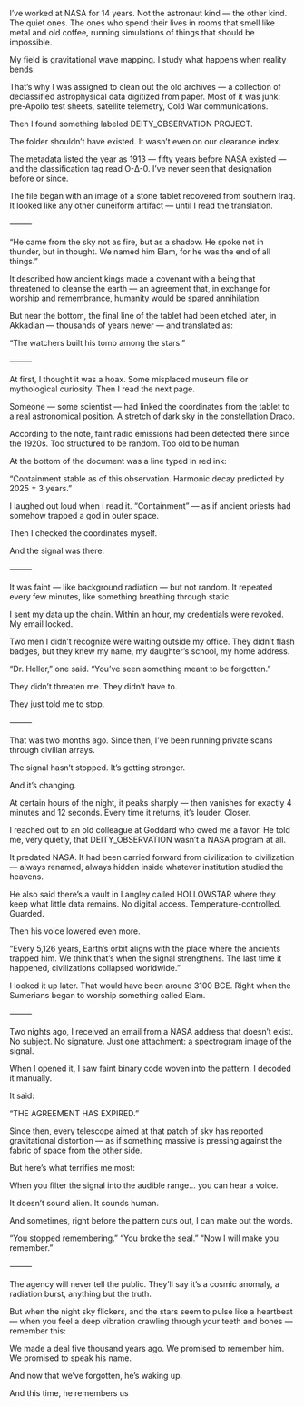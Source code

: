 
I’ve worked at NASA for 14 years.
Not the astronaut kind — the other kind.
The quiet ones. The ones who spend their lives in rooms that smell like metal and old coffee, running simulations of things that should be impossible.

My field is gravitational wave mapping.
I study what happens when reality bends.

That’s why I was assigned to clean out the old archives — a collection of declassified astrophysical data digitized from paper. Most of it was junk: pre-Apollo test sheets, satellite telemetry, Cold War communications.

Then I found something labeled DEITY_OBSERVATION PROJECT.

The folder shouldn’t have existed.
It wasn’t even on our clearance index.

The metadata listed the year as 1913 — fifty years before NASA existed — and the classification tag read O-Δ-0. I’ve never seen that designation before or since.

The file began with an image of a stone tablet recovered from southern Iraq.
It looked like any other cuneiform artifact — until I read the translation.

⸻

“He came from the sky not as fire, but as a shadow.
He spoke not in thunder, but in thought.
We named him Elam, for he was the end of all things.”

It described how ancient kings made a covenant with a being that threatened to cleanse the earth — an agreement that, in exchange for worship and remembrance, humanity would be spared annihilation.

But near the bottom, the final line of the tablet had been etched later, in Akkadian — thousands of years newer — and translated as:

“The watchers built his tomb among the stars.”

⸻

At first, I thought it was a hoax.
Some misplaced museum file or mythological curiosity.
Then I read the next page.

Someone — some scientist — had linked the coordinates from the tablet to a real astronomical position. A stretch of dark sky in the constellation Draco.

According to the note, faint radio emissions had been detected there since the 1920s.
Too structured to be random. Too old to be human.

At the bottom of the document was a line typed in red ink:

“Containment stable as of this observation. Harmonic decay predicted by 2025 ± 3 years.”

I laughed out loud when I read it. “Containment” — as if ancient priests had somehow trapped a god in outer space.

Then I checked the coordinates myself.

And the signal was there.

⸻

It was faint — like background radiation — but not random.
It repeated every few minutes, like something breathing through static.

I sent my data up the chain.
Within an hour, my credentials were revoked.
My email locked.

Two men I didn’t recognize were waiting outside my office.
They didn’t flash badges, but they knew my name, my daughter’s school, my home address.

“Dr. Heller,” one said. “You’ve seen something meant to be forgotten.”

They didn’t threaten me.
They didn’t have to.

They just told me to stop.

⸻

That was two months ago.
Since then, I’ve been running private scans through civilian arrays.

The signal hasn’t stopped.
It’s getting stronger.

And it’s changing.

At certain hours of the night, it peaks sharply — then vanishes for exactly 4 minutes and 12 seconds.
Every time it returns, it’s louder.
Closer.

I reached out to an old colleague at Goddard who owed me a favor.
He told me, very quietly, that DEITY_OBSERVATION wasn’t a NASA program at all.

It predated NASA.
It had been carried forward from civilization to civilization — always renamed, always hidden inside whatever institution studied the heavens.

He also said there’s a vault in Langley called HOLLOWSTAR where they keep what little data remains.
No digital access. Temperature-controlled. Guarded.

Then his voice lowered even more.

“Every 5,126 years, Earth’s orbit aligns with the place where the ancients trapped him.
We think that’s when the signal strengthens.
The last time it happened, civilizations collapsed worldwide.”

I looked it up later.
That would have been around 3100 BCE.
Right when the Sumerians began to worship something called Elam.

⸻

Two nights ago, I received an email from a NASA address that doesn’t exist.
No subject. No signature. Just one attachment: a spectrogram image of the signal.

When I opened it, I saw faint binary code woven into the pattern.
I decoded it manually.

It said:

“THE AGREEMENT HAS EXPIRED.”

Since then, every telescope aimed at that patch of sky has reported gravitational distortion — as if something massive is pressing against the fabric of space from the other side.

But here’s what terrifies me most:

When you filter the signal into the audible range…
you can hear a voice.

It doesn’t sound alien.
It sounds human.

And sometimes, right before the pattern cuts out, I can make out the words.

“You stopped remembering.”
“You broke the seal.”
“Now I will make you remember.”

⸻

The agency will never tell the public.
They’ll say it’s a cosmic anomaly, a radiation burst, anything but the truth.

But when the night sky flickers, and the stars seem to pulse like a heartbeat — when you feel a deep vibration crawling through your teeth and bones — remember this:

We made a deal five thousand years ago.
We promised to remember him.
We promised to speak his name.

And now that we’ve forgotten,
he’s waking up.

And this time,
he remembers us